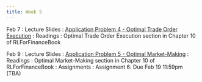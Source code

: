 ```yaml
---
title: Week 5
---
```


Feb 7
: Lecture Slides
  : [Application Problem 4 - Optimal Trade Order Execution](https://github.com/coverdrive/technical-documents/blob/master/finance/cme241/Tour-OrderBook.pdf)
: Readings
  : Optimal Trade Order Execution section in Chapter 10 of RLForFinanceBook	

Feb 9
: Lecture Slides
  : [Application Problem 5 - Optimal Market-Making](https://github.com/coverdrive/technical-documents/blob/master/finance/cme241/Tour-OrderBook.pdf)
: Readings
  : Optimal Market-Making section in Chapter 10 of RLForFinanceBook	
: Assignments
  : Assignment 6: Due Feb 19 11:59pm (TBA)
